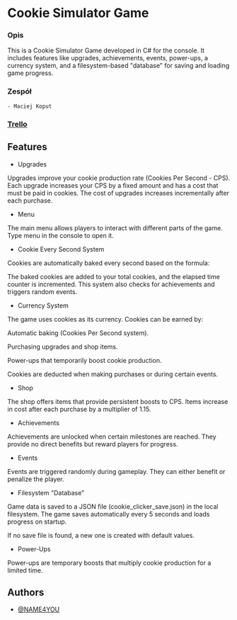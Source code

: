 # Cookie Simulator Game

### Opis

This is a Cookie Simulator Game developed in C# for the console. It includes features like upgrades, achievements, events, power-ups, a currency system, and a filesystem-based "database" for saving and loading game progress.

### Zespół    
    - Maciej Koput
### [Trello](https://trello.com/b/J26HAwfB/cookie-tbd-simulator)

## Features

- Upgrades

Upgrades improve your cookie production rate (Cookies Per Second - CPS). Each upgrade increases your CPS by a fixed amount and has a cost that must be paid in cookies. The cost of upgrades increases incrementally after each purchase.

- Menu

The main menu allows players to interact with different parts of the game. Type menu in the console to open it.

- Cookie Every Second System

Cookies are automatically baked every second based on the formula:

The baked cookies are added to your total cookies, and the elapsed time counter is incremented. This system also checks for achievements and triggers random events.

- Currency System

The game uses cookies as its currency. Cookies can be earned by:

Automatic baking (Cookies Per Second system).

Purchasing upgrades and shop items.

Power-ups that temporarily boost cookie production.

Cookies are deducted when making purchases or during certain events.

- Shop

The shop offers items that provide persistent boosts to CPS. Items increase in cost after each purchase by a multiplier of 1.15.

- Achievements

Achievements are unlocked when certain milestones are reached. They provide no direct benefits but reward players for progress.

- Events

Events are triggered randomly during gameplay. They can either benefit or penalize the player.

- Filesystem "Database"

Game data is saved to a JSON file (cookie_clicker_save.json) in the local filesystem. The game saves automatically every 5 seconds and loads progress on startup.

If no save file is found, a new one is created with default values.

- Power-Ups

Power-ups are temporary boosts that multiply cookie production for a limited time.

## Authors

- [@NAME4YOU](https://github.com/NAME4YOU)
